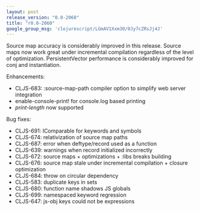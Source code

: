 ```yaml
---
layout: post
release_version: "0.0-2060"
title: "r0.0-2060"
google_group_msg: 'clojurescript/LGmAV1Xxm30/0Jy7cZRsJj4J'
---
```


Source map accuracy is considerably improved in this release. Source
maps now work great under incremental compilation regardless of the
level of optimization. PersistentVector performance is considerably
improved for conj and instantiation.

Enhancements:

* CLJS-683: :source-map-path compiler option to simplify web server
  integration
* enable-console-print! for console.log based printing
* *print-length* now supported

Bug fixes:

* CLJS-691: IComparable for keywords and symbols
* CLJS-674: relativization of source map paths
* CLJS-687: error when deftype/record used as a function
* CLJS-639: warnings when record initialized incorrectly
* CLJS-672: source maps + optimizations + :libs breaks building
* CLJS-676: source map stale under incremental compilation + closure
  optimization
* CLJS-684: throw on circular dependency
* CLJS-583: duplicate keys in sets
* CLJS-680: function name shadows JS globals
* CLJS-699: namespaced keyword regression
* CLJS-647: js-obj keys could not be expressions
